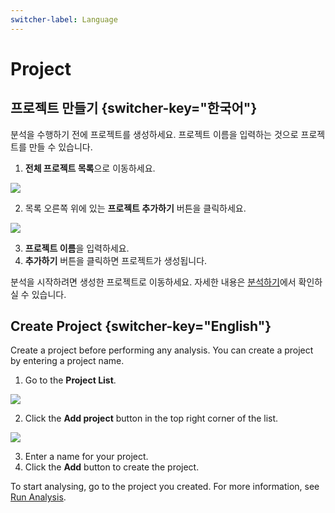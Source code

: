 ```yaml
---
switcher-label: Language
---
```


# Project


## 프로젝트 만들기 {switcher-key="한국어"}

분석을 수행하기 전에 프로젝트를 생성하세요. 프로젝트 이름을 입력하는 것으로 프로젝트를 만들 수 있습니다.

1. **전체 프로젝트 목록**으로 이동하세요.

<img src="프로젝트목록00.png" />

2. 목록 오른쪽 위에 있는 **프로젝트 추가하기** 버튼을 클릭하세요.

<img src="프로젝트추가.png" />

3. **프로젝트 이름**을 입력하세요. 
4. **추가하기** 버튼을 클릭하면 프로젝트가 생성됩니다.

분석을 시작하려면 생성한 프로젝트로 이동하세요. 자세한 내용은 [분석하기](Run-Analysis.md)에서 확인하실 수 있습니다.

## Create Project {switcher-key="English"}

Create a project before performing any analysis. You can create a project by entering a project name.

1. Go to the **Project List**.

<img src="projList00.png" />

2. Click the **Add project** button in the top right corner of the list.

<img src="addProj.png" />

3. Enter a name for your project.
4. Click the **Add** button to create the project.

To start analysing, go to the project you created. For more information, see [Run Analysis](Run-Analysis.md).